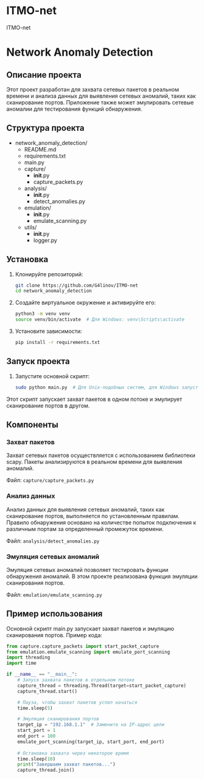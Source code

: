 # ITMO-net
ITMO-net
# Network Anomaly Detection

## Описание проекта

Этот проект разработан для захвата сетевых пакетов в реальном времени и анализа данных для выявления сетевых аномалий, таких как сканирование портов. Приложение также может эмулировать сетевые аномалии для тестирования функций обнаружения.

## Структура проекта

- network_anomaly_detection/
  - README.md
  - requirements.txt
  - main.py
  - capture/
    - __init__.py
    - capture_packets.py
  - analysis/
    - __init__.py
    - detect_anomalies.py
  - emulation/
    - __init__.py
    - emulate_scanning.py
  - utils/
    - __init__.py
    - logger.py

## Установка

1. Клонируйте репозиторий:
   ```sh
   git clone https://github.com/G4linov/ITMO-net
   cd network_anomaly_detection

2. Создайте виртуальное окружение и активируйте его:
   ```sh
   python3 -m venv venv
   source venv/bin/activate  # Для Windows: venv\Scripts\activate

3. Установите зависимости:
   ```sh
   pip install -r requirements.txt

## Запуск проекта

1. Запустите основной скрипт:
   ```sh
   sudo python main.py  # Для Unix-подобных систем, для Windows запустите с правами администратора
Этот скрипт запускает захват пакетов в одном потоке и эмулирует сканирование портов в другом.

## Компоненты

### Захват пакетов

Захват сетевых пакетов осуществляется с использованием библиотеки scapy. Пакеты анализируются в реальном времени для выявления аномалий.

Файл: `capture/capture_packets.py`

### Анализ данных

Анализ данных для выявления сетевых аномалий, таких как сканирование  портов, выполняется по установленным правилам. Правило обнаружения  основано на количестве попыток подключения к различным портам за  определенный промежуток времени.  

Файл: `analysis/detect_anomalies.py`

### Эмуляция сетевых аномалий

Эмуляция сетевых аномалий позволяет тестировать функции обнаружения аномалий. В этом проекте реализована функция эмуляции сканирования портов.

Файл: `emulation/emulate_scanning.py`

## Пример использования

Основной скрипт main.py запускает захват пакетов и эмуляцию  сканирования портов. Пример кода:  

```python
from capture.capture_packets import start_packet_capture
from emulation.emulate_scanning import emulate_port_scanning
import threading
import time

if __name__ == "__main__":
    # Запуск захвата пакетов в отдельном потоке
    capture_thread = threading.Thread(target=start_packet_capture)
    capture_thread.start()

    # Пауза, чтобы захват пакетов успел начаться
    time.sleep(5)

    # Эмуляция сканирования портов
    target_ip = "192.168.1.1"  # Замените на IP-адрес цели
    start_port = 1
    end_port = 100
    emulate_port_scanning(target_ip, start_port, end_port)
    
    # Остановка захвата через некоторое время
    time.sleep(10)
    print("Завершаем захват пакетов...")
    capture_thread.join()
```